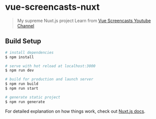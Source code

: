 # vue-screencasts-nuxt

> My supreme Nuxt.js project
> Learn from [Vue Screencasts Youtube Channel](https://www.youtube.com/watch?v=NS0io3Z75GI&list=PLPwpWyfm6JACZm5kqu6p4s7XHXbAQ7fP-)

## Build Setup

```bash
# install dependencies
$ npm install

# serve with hot reload at localhost:3000
$ npm run dev

# build for production and launch server
$ npm run build
$ npm run start

# generate static project
$ npm run generate
```

For detailed explanation on how things work, check out [Nuxt.js docs](https://nuxtjs.org).
